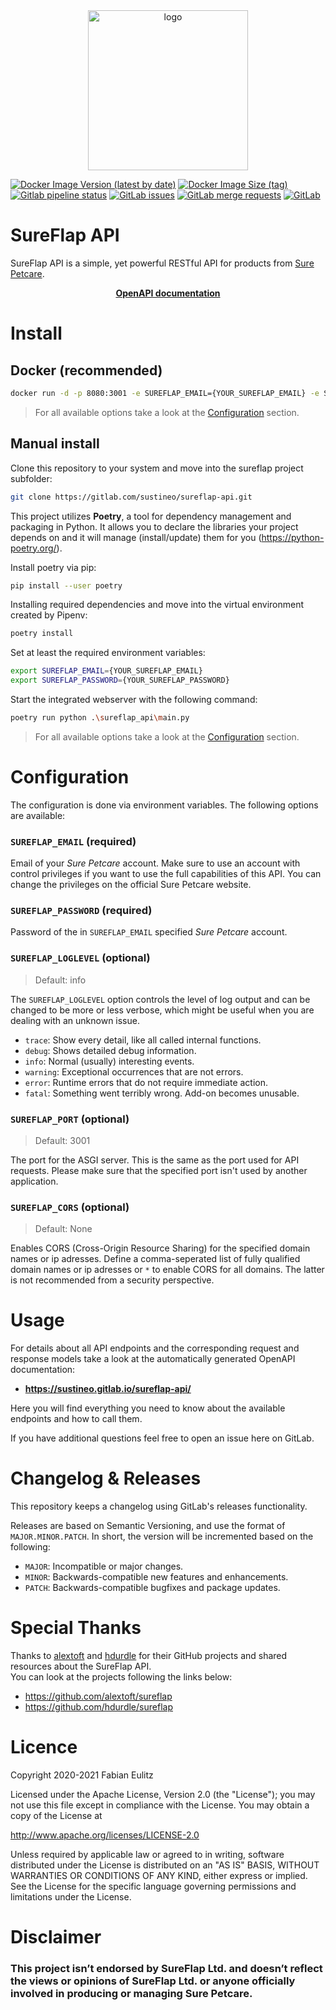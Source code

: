 <div align="center">
  <img width="256" heigth="256" src="https://gitlab.com/sustineo/sureflap-api/-/raw/main/docs/assets/logo.png" alt="logo">
</div>

[![Docker Image Version (latest by date)](https://img.shields.io/docker/v/fabieu/sureflap-api?arch=amd64&sort=semver&style=for-the-badge)](https://hub.docker.com/repository/docker/fabieu/sureflap-api)
[![Docker Image Size (tag)](https://img.shields.io/docker/image-size/fabieu/sureflap-api/latest?style=for-the-badge)](https://hub.docker.com/repository/docker/fabieu/sureflap-api)
[![Gitlab pipeline status](https://img.shields.io/gitlab/pipeline-status/sustineo/sureflap-api?branch=main&style=for-the-badge)](https://gitlab.com/sustineo/sureflap-api/-/pipelines)
[![GitLab issues](https://img.shields.io/gitlab/issues/open/sustineo/sureflap-api?style=for-the-badge)](https://gitlab.com/sustineo/sureflap-api/-/issues)
[![GitLab merge requests](https://img.shields.io/gitlab/merge-requests/open-raw/sustineo/sureflap-api?style=for-the-badge)](https://gitlab.com/sustineo/sureflap-api/-/merge_requests)
[![GitLab](https://img.shields.io/gitlab/license/sustineo/sureflap-api?style=for-the-badge)](https://gitlab.com/sustineo/sureflap-api/-/blob/main/LICENSE)

# SureFlap API

SureFlap API is a simple, yet powerful RESTful API for products from [Sure Petcare](https://www.surepetcare.com).

<div align="center">
  <a href="https://sustineo.gitlab.io/sureflap-api/" target="_blank" style="font-weight: bold;">
    OpenAPI documentation
  </a>
</div>

# Install

## Docker (recommended)

```bash
docker run -d -p 8080:3001 -e SUREFLAP_EMAIL={YOUR_SUREFLAP_EMAIL} -e SUREFLAP_PASSWORD={YOUR_SUREFLAP_EMAIL} fabieu/sureflap-api:latest
```

> For all available options take a look at the [Configuration](#configuration) section.

## Manual install

Clone this repository to your system and move into the sureflap project subfolder:

```bash
git clone https://gitlab.com/sustineo/sureflap-api.git
```

This project utilizes **Poetry**, a tool for dependency management and packaging in Python. It allows you to declare the libraries your project depends on and it will manage (install/update) them for you (https://python-poetry.org/).

Install poetry via pip:

```bash
pip install --user poetry
```

Installing required dependencies and move into the virtual environment created by Pipenv:

```bash
poetry install
```

Set at least the required environment variables:

```bash
export SUREFLAP_EMAIL={YOUR_SUREFLAP_EMAIL}
export SUREFLAP_PASSWORD={YOUR_SUREFLAP_PASSWORD}
```

Start the integrated webserver with the following command:

```bash
poetry run python .\sureflap_api\main.py
```

> For all available options take a look at the [Configuration](#configuration) section.

# Configuration

The configuration is done via environment variables. The following options are available:

### `SUREFLAP_EMAIL` (required)

Email of your _Sure Petcare_ account. Make sure to use an account with control privileges if you want to use the full capabilities of this API. You can change the privileges on the official Sure Petcare website.

### `SUREFLAP_PASSWORD` (required)

Password of the in `SUREFLAP_EMAIL` specified _Sure Petcare_ account.

### `SUREFLAP_LOGLEVEL` (optional)

> Default: info

The `SUREFLAP_LOGLEVEL` option controls the level of log output and can be changed to be more or less verbose, which might be useful when you are dealing with an unknown issue.

- `trace`: Show every detail, like all called internal functions.
- `debug`: Shows detailed debug information.
- `info`: Normal (usually) interesting events.
- `warning`: Exceptional occurrences that are not errors.
- `error`: Runtime errors that do not require immediate action.
- `fatal`: Something went terribly wrong. Add-on becomes unusable.

### `SUREFLAP_PORT` (optional)

> Default: 3001

The port for the ASGI server. This is the same as the port used for API requests. Please make sure that the specified port isn't used by another application.

### `SUREFLAP_CORS` (optional)

> Default: None

Enables CORS (Cross-Origin Resource Sharing) for the specified domain names or ip adresses. Define a comma-seperated list of fully qualified domain names or ip adresses or `*` to enable CORS for all domains. The latter is not recommended from a security perspective.

# Usage

For details about all API endpoints and the corresponding request and response models take a look at the automatically generated OpenAPI documentation:

- **https://sustineo.gitlab.io/sureflap-api/**

Here you will find everything you need to know about the available endpoints and how to call them.

If you have additional questions feel free to open an issue here on GitLab.

# Changelog & Releases

This repository keeps a changelog using GitLab's releases functionality.

Releases are based on Semantic Versioning, and use the format of `MAJOR.MINOR.PATCH`. In short, the version will be incremented based on the following:

- `MAJOR`: Incompatible or major changes.
- `MINOR`: Backwards-compatible new features and enhancements.
- `PATCH`: Backwards-compatible bugfixes and package updates.

# Special Thanks

Thanks to [alextoft](https://github.com/alextoft) and [hdurdle](https://github.com/hdurdle) for their GitHub projects and shared resources about the SureFlap API.  
You can look at the projects following the links below:

- https://github.com/alextoft/sureflap
- https://github.com/hdurdle/sureflap

# Licence

Copyright 2020-2021 Fabian Eulitz

Licensed under the Apache License, Version 2.0 (the "License"); you may not use this file except in compliance with the License. You may obtain a copy of the License at

http://www.apache.org/licenses/LICENSE-2.0

Unless required by applicable law or agreed to in writing, software distributed under the License is distributed on an "AS IS" BASIS, WITHOUT WARRANTIES OR CONDITIONS OF ANY KIND, either express or implied. See the License for the specific language governing permissions and limitations under the License.

# Disclaimer

### This project isn’t endorsed by SureFlap Ltd. and doesn’t reflect the views or opinions of SureFlap Ltd. or anyone officially involved in producing or managing Sure Petcare.
